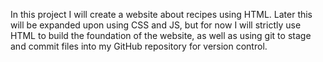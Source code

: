 In this project I will create a website about recipes using HTML. Later this will be expanded upon using CSS and JS, but for now I will strictly use HTML to build the foundation of the website, as well as using git to stage and commit files into my GitHub repository for version control.